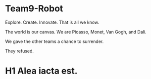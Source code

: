 # Team9-Robot
Explore. Create. Innovate. That is all we know.

The world is our canvas. We are Picasso, Monet, Van Gogh, and Dali.

We gave the other teams a chance to surrender.


They refused.



# H1 Alea iacta est.

